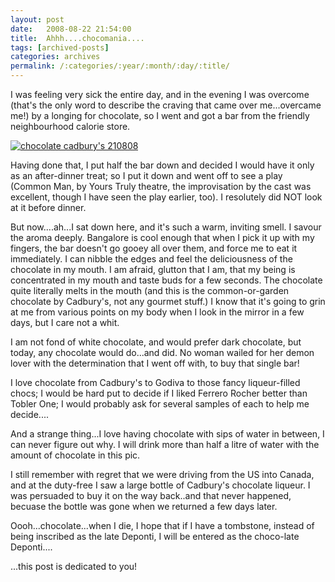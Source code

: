 ```yaml
---
layout: post
date:	2008-08-22 21:54:00
title:  Ahhh....chocomania....
tags: [archived-posts]
categories: archives
permalink: /:categories/:year/:month/:day/:title/
---
```

I was feeling very sick the entire day, and in the evening I was overcome (that's the only word to describe the craving that came over me...overcame me!) by a longing for chocolate, so I went and got a bar from the friendly neighbourhood calorie store.


<a href="http://s297.photobucket.com/albums/mm205/depontis/?action=view&current=IMG_5865-2.jpg" target="_blank"><img src="http://i297.photobucket.com/albums/mm205/depontis/IMG_5865-2.jpg" border="0" alt="chocolate cadbury's 210808"></a>

Having done that, I put half the bar down and decided I would have it only as an after-dinner treat; so I put it down and went off to see a play (Common Man, by Yours Truly theatre, the improvisation by the cast was excellent, though I have seen the play earlier, too). I resolutely did NOT look at it before dinner.

But now....ah...I sat down here, and it's such a warm, inviting smell. I savour the aroma deeply. Bangalore is cool enough that when I pick it up with my fingers, the bar doesn't go gooey all over them, and force me to eat it immediately. I can nibble the edges and feel the deliciousness of the chocolate in my mouth. I am afraid, glutton that I am, that my being is concentrated in my mouth and taste buds for a few seconds. The chocolate quite literally melts in the mouth (and this is the common-or-garden chocolate by Cadbury's, not any gourmet stuff.) I know that it's going to grin at me from various points on my body when I look in the mirror in a few days, but I care not a whit.

I am not fond of white chocolate, and would prefer dark chocolate, but today, any chocolate would do...and did. No woman wailed for her demon lover with the determination that I went off with, to buy that single bar! 

<Another nibble>

I love chocolate from Cadbury's to Godiva to those fancy liqueur-filled chocs; I would be hard put to decide if I liked Ferrero Rocher better than Tobler One; I would probably ask for several samples of each to help me decide.... 

And a strange thing...I love having chocolate with sips of water in between, I can never figure out why. I will drink more than half  a litre of water with the amount of chocolate in this pic.

I still remember with regret that we were driving from the US into Canada, and at the duty-free I saw a large bottle of Cadbury's chocolate liqueur. I was persuaded to buy it on the way back..and that never happened, becuase the bottle was gone when we returned a few days later. 

Oooh...chocolate...when I die, I hope that if I have a tombstone, instead of being inscribed as the late Deponti, I will be entered as the choco-late Deponti....

<LJ user="beast666">...this post is dedicated to you!
